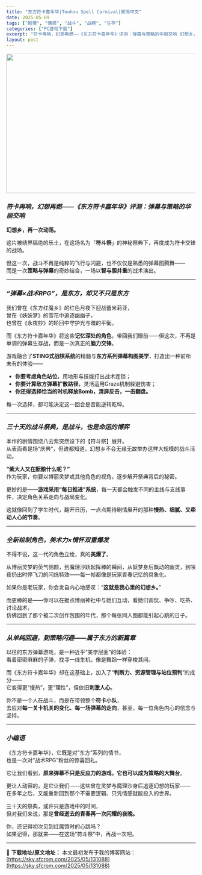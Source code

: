 ```yaml
---
title: "东方符卡嘉年华|Touhou Spell Carnival|繁简中文"
date: 2025-05-09
tags: ["剧情", "情感", "战斗", "战棋", "生存"]
categories: ["PC游戏下载"]
excerpt: "符卡再响，幻想再燃——《东方符卡嘉年华》评测：弹幕与策略的华丽交响 幻想乡，再一次动荡。 这片被结界隔绝的乐土，在这场名为「符斗祭」的神秘祭典下，再度成为符卡交锋的战场。 但这一次，战斗不再是纯粹的飞行与闪避，也不仅仅是熟悉的弹幕图腾舞——而是一次策略与弹幕的奇妙结合，一场以智与胆并重的战术演出。 &hellip;"
layout: post
---
```


<img class="aligncenter size-full wp-image-131089" src="https://sky.sfcrom.com/wp-content/uploads/2025/05/202505090127502.webp" alt="" width="660" height="370" />
<h3 class="" data-start="84" data-end="127"><em data-start="88" data-end="127"><strong data-start="89" data-end="126">符卡再响，幻想再燃——《东方符卡嘉年华》评测：弹幕与策略的华丽交响</strong></em></h3>
<p class="" data-start="129" data-end="143"><strong data-start="129" data-end="143">幻想乡，再一次动荡。</strong></p>
<p class="" data-start="145" data-end="189">这片被结界隔绝的乐土，在这场名为「<strong data-start="162" data-end="169">符斗祭</strong>」的神秘祭典下，再度成为符卡交锋的战场。</p>
<p class="" data-start="191" data-end="265">但这一次，战斗不再是纯粹的飞行与闪避，也不仅仅是熟悉的弹幕图腾舞——<br data-start="225" data-end="228" />而是一次<strong data-start="232" data-end="241">策略与弹幕</strong>的奇妙结合，一场以<strong data-start="250" data-end="259">智与胆并重</strong>的战术演出。</p>


<hr class="" data-start="267" data-end="270" />

<h3 class="" data-start="272" data-end="304"><em data-start="276" data-end="304"><strong data-start="277" data-end="303">“弹幕×战术RPG”，是东方，却又不只是东方</strong></em></h3>
<p class="" data-start="306" data-end="374">我们曾在《东方红魔乡》的红色月夜下迎战蕾米莉亚，<br data-start="330" data-end="333" />曾在《妖妖梦》的雪花中追逐幽幽子，<br data-start="350" data-end="353" />也曾在《永夜抄》的轮回中守护光与暗的平衡。</p>
<p class="" data-start="376" data-end="441">而《东方符卡嘉年华》将这些<strong data-start="389" data-end="400">记忆深处的角色</strong>，带回我们眼前——但这次，不再是单调的弹幕生存战，而是一次真正的<strong data-start="432" data-end="440">脑力交锋</strong>。</p>
<p class="" data-start="443" data-end="495">游戏融合了<strong data-start="448" data-end="462">STING式战棋系统</strong>的精髓与<strong data-start="466" data-end="480">东方系列弹幕构图美学</strong>，打造出一种前所未有的体验——</p>

<ul>
 	<li data-start="499" data-end="525"><strong data-start="499" data-end="511">你要考虑角色站位</strong>，用地形与技能打出战术连锁；</li>
 	<li data-start="528" data-end="561"><strong data-start="528" data-end="544">你要计算敌方弹幕扩散路径</strong>，灵活运用Graze机制躲避伤害；</li>
 	<li data-start="564" data-end="595"><strong data-start="564" data-end="595">你还得选择恰当的时机释放Bomb，清屏反击，一击翻盘。</strong></li>
</ul>
<p class="" data-start="597" data-end="620">每一次选择，都可能决定这一回合是否能逆转乾坤。</p>


<hr class="" data-start="622" data-end="625" />

<h3 class="" data-start="627" data-end="657"><em data-start="631" data-end="657"><strong data-start="632" data-end="656">三十天的战斗祭典，是战斗，也是命运的博弈</strong></em></h3>
<p class="" data-start="659" data-end="724">本作的剧情围绕八云紫突然设下的【符斗祭】展开。<br data-start="682" data-end="685" />从表面看是场“庆典”，但谁都知道，幻想乡不会无缘无故举办这样大规模的战斗活动。</p>
<p class="" data-start="726" data-end="779"><strong data-start="726" data-end="743">“紫大人又在酝酿什么呢？”</strong><br data-start="743" data-end="746" />作为玩家，你要以博丽灵梦或其他角色的视角，逐步解开祭典背后的秘密。</p>
<p class="" data-start="781" data-end="836">更妙的是——<strong data-start="787" data-end="803">游戏采用“每日推进”系统</strong>，每一天都会触发不同的主线与支线事件，决定角色关系走向与战局变化。</p>
<p class="" data-start="838" data-end="885">这就像回到了学生时代，翻开日历，一点点期待剧情展开的那种<strong data-start="866" data-end="884">慢热、细腻、又牵动人心的节奏</strong>。</p>


<hr class="" data-start="887" data-end="890" />

<h3 class="" data-start="892" data-end="919"><em data-start="896" data-end="919"><strong data-start="897" data-end="918">全新绘制角色，美术力×情怀双重爆发</strong></em></h3>
<p class="" data-start="921" data-end="945">不得不说，这一代的角色立绘，真的<strong data-start="937" data-end="944">美爆了</strong>。</p>
<p class="" data-start="947" data-end="1014">从博丽灵梦的英气侧颜，到魔理沙跃起挥棒的瞬间，从妖梦身后飘动的幽灵，到咲夜扔出时停飞刀的闪烁特效——每一帧都像是玩家青春记忆的具象化。</p>
<p class="" data-start="1016" data-end="1051">如果你是老玩家，你会发自内心地感叹：“<strong data-start="1035" data-end="1050">这就是我心里的幻想乡。</strong>”</p>
<p class="" data-start="1053" data-end="1132">而更棒的是——你可以在据点博丽神社中与她们互动，看她们调侃、争吵、吃茶、讨论战术，<br data-start="1094" data-end="1097" />仿佛回到了那个被二次创作包围的年代，那个每张同人图都能引起心跳的日子。</p>


<hr class="" data-start="1134" data-end="1137" />

<h3 class="" data-start="1139" data-end="1170"><em data-start="1143" data-end="1170"><strong data-start="1144" data-end="1169">从单纯回避，到策略闪避——属于东方的新篇章</strong></em></h3>
<p class="" data-start="1172" data-end="1228">以往的东方弹幕游戏，是一种近乎“美学层面”的体验：<br data-start="1197" data-end="1200" />看着密密麻麻的子弹，找寻一线生机，像是舞蹈一样穿梭其间。</p>
<p class="" data-start="1230" data-end="1304">而《东方符卡嘉年华》却在这基础上，加入了“<strong data-start="1251" data-end="1268">判断力、资源管理与站位预判</strong>”的成分——<br data-start="1274" data-end="1277" />它变得更“慢热”，更“理性”，但依旧<strong data-start="1295" data-end="1303">刺激人心</strong>。</p>
<p class="" data-start="1306" data-end="1378">你不是一个人在战斗，而是在带领整个<strong data-start="1323" data-end="1331">符卡小队</strong>，<br data-start="1332" data-end="1335" />去应对<strong data-start="1338" data-end="1360">每一关卡机关的变化、每一场弹幕的走向</strong>，甚至，每一位角色内心的信念与坚持。</p>


<hr class="" data-start="1380" data-end="1383" />

<h3 class="" data-start="1385" data-end="1398"><em data-start="1389" data-end="1398"><strong data-start="1390" data-end="1397">小编语</strong></em></h3>
<p class="" data-start="1400" data-end="1447">《东方符卡嘉年华》，它既是对“东方”系列的情书，<br data-start="1424" data-end="1427" />也是一次对“战术RPG”粉丝的惊喜回礼。</p>
<p class="" data-start="1449" data-end="1487">它让我们看到，<strong data-start="1456" data-end="1486">原来弹幕不只是反应力的游戏，它也可以成为策略的大舞台</strong>。</p>
<p class="" data-start="1489" data-end="1559">更让人动容的，是它让我们——这些曾在灵梦与魔理沙身后追逐幻想的玩家——<br data-start="1524" data-end="1527" />在多年之后，又能重新回到那个不需要逻辑、只凭情感就能投入的世界。</p>
<p class="" data-start="1561" data-end="1611">三十天的祭典，或许只是游戏中的时间，<br data-start="1579" data-end="1582" />但对我们来说，那是<strong data-start="1591" data-end="1611">曾经逝去的青春再一次闪耀的夜晚。</strong></p>
<p class="" data-start="1613" data-end="1660">你，还记得初次见到红魔馆时的心跳吗？<br data-start="1631" data-end="1634" />如果记得，那就来——在这场“符斗祭”中，再战一次吧。</p>

---
📖 **下载地址/原文地址：** 本文最初发布于我的博客网站：[https://sky.sfcrom.com/2025/05/131088](https://sky.sfcrom.com/2025/05/131088)
